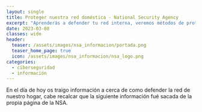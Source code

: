 ```yaml
---
layout: single
title: Proteger nuestra red doméstica - National Security Agency
excerpt: "Aprenderás a defender tu red interna, veremos métodos de protección y que se debe hacer una vez han comprometido nuestra seguridad."
date: 2023-03-08
classes: wide
header:
  teaser: /assets/images/nsa_informacion/portada.png
  teaser_home_page: true
  icon: /assets/images/nsa_informacion/nsa_logo.png
categories:
  - ciberseguridad
  - información
---
```


En el día de hoy os traigo información a cerca de como defender la red de nuestro hogar, cabe recalcar que la siguiente información fué sacada de la propia página de la NSA.

